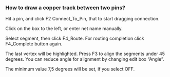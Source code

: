 ### How to draw a copper track between two pins?

Hit a pin, and click F2 Connect_To_Pin, that to start dragging connection. 
    
Click on the box to the left, or enter net name manually.
 
Select segment, then click F4_Route. For routing сompletion click F4_Complete button again.
     
The last vertex will be highlighted. Press F3 to align the segments under 45 degrees. You can reduce angle for alignment by changing edit box “Angle”.
 
The minimum value 7,5 degrees will be set, if you select OFF.
